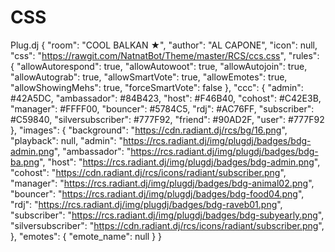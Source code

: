 # CSS
Plug.dj
{
    "room": "COOL BALKAN ★",
    "author": "AL CAPONE",
    "icon": null,
    "css": "https://rawgit.com/NatnatBot/Theme/master/RCS/ccs.css",
    "rules": {
        "allowAutorespond": true,
        "allowAutowoot": true,
        "allowAutojoin": true,
        "allowAutograb": true,
        "allowSmartVote": true,
        "allowEmotes": true,
        "allowShowingMehs": true,
        "forceSmartVote": false
    },
    "ccc": {
        "admin": #42A5DC,
        "ambassador": #84B423,
        "host": #F46B40,
        "cohost": #C42E3B,
        "manager": #FFFF00,
        "bouncer": #5784C5,
        "rdj": #AC76FF,
        "subscriber": #C59840,
        "silversubscriber": #777F92,
        "friend": #90AD2F,
        "user": #777F92
    },
    "images": {
        "background": "https://cdn.radiant.dj/rcs/bg/16.png",
        "playback": null,
        "admin": "https://rcs.radiant.dj/img/plugdj/badges/bdg-admin.png",
        "ambassador": "https://rcs.radiant.dj/img/plugdj/badges/bdg-ba.png",
        "host": "https://rcs.radiant.dj/img/plugdj/badges/bdg-admin.png",
        "cohost": "https://cdn.radiant.dj/rcs/icons/radiant/subscriber.png",
        "manager": "https://rcs.radiant.dj/img/plugdj/badges/bdg-animal02.png",
        "bouncer": "https://rcs.radiant.dj/img/plugdj/badges/bdg-food04.png",
        "rdj": "https://rcs.radiant.dj/img/plugdj/badges/bdg-raveb01.png",
        "subscriber": "https://rcs.radiant.dj/img/plugdj/badges/bdg-subyearly.png",
        "silversubscriber": "https://cdn.radiant.dj/rcs/icons/radiant/subscriber.png",
    },
    "emotes": {
    	"emote_name": null
    }
}
